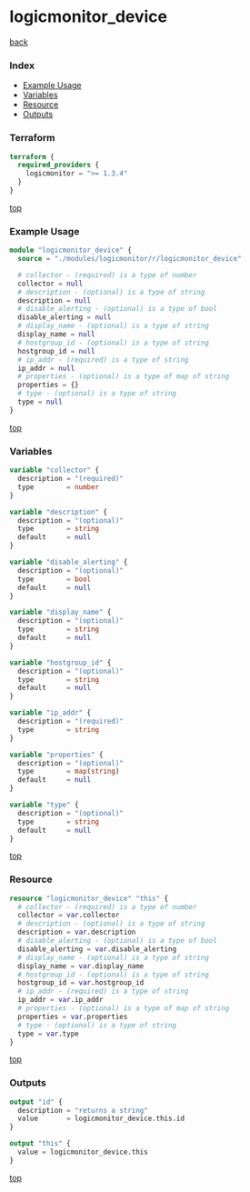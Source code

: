 # logicmonitor_device

[back](../logicmonitor.md)

### Index

- [Example Usage](#example-usage)
- [Variables](#variables)
- [Resource](#resource)
- [Outputs](#outputs)

### Terraform

```terraform
terraform {
  required_providers {
    logicmonitor = ">= 1.3.4"
  }
}
```

[top](#index)

### Example Usage

```terraform
module "logicmonitor_device" {
  source = "./modules/logicmonitor/r/logicmonitor_device"

  # collector - (required) is a type of number
  collector = null
  # description - (optional) is a type of string
  description = null
  # disable_alerting - (optional) is a type of bool
  disable_alerting = null
  # display_name - (optional) is a type of string
  display_name = null
  # hostgroup_id - (optional) is a type of string
  hostgroup_id = null
  # ip_addr - (required) is a type of string
  ip_addr = null
  # properties - (optional) is a type of map of string
  properties = {}
  # type - (optional) is a type of string
  type = null
}
```

[top](#index)

### Variables

```terraform
variable "collector" {
  description = "(required)"
  type        = number
}

variable "description" {
  description = "(optional)"
  type        = string
  default     = null
}

variable "disable_alerting" {
  description = "(optional)"
  type        = bool
  default     = null
}

variable "display_name" {
  description = "(optional)"
  type        = string
  default     = null
}

variable "hostgroup_id" {
  description = "(optional)"
  type        = string
  default     = null
}

variable "ip_addr" {
  description = "(required)"
  type        = string
}

variable "properties" {
  description = "(optional)"
  type        = map(string)
  default     = null
}

variable "type" {
  description = "(optional)"
  type        = string
  default     = null
}
```

[top](#index)

### Resource

```terraform
resource "logicmonitor_device" "this" {
  # collector - (required) is a type of number
  collector = var.collector
  # description - (optional) is a type of string
  description = var.description
  # disable_alerting - (optional) is a type of bool
  disable_alerting = var.disable_alerting
  # display_name - (optional) is a type of string
  display_name = var.display_name
  # hostgroup_id - (optional) is a type of string
  hostgroup_id = var.hostgroup_id
  # ip_addr - (required) is a type of string
  ip_addr = var.ip_addr
  # properties - (optional) is a type of map of string
  properties = var.properties
  # type - (optional) is a type of string
  type = var.type
}
```

[top](#index)

### Outputs

```terraform
output "id" {
  description = "returns a string"
  value       = logicmonitor_device.this.id
}

output "this" {
  value = logicmonitor_device.this
}
```

[top](#index)